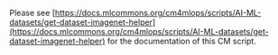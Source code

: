 Please see [https://docs.mlcommons.org/cm4mlops/scripts/AI-ML-datasets/get-dataset-imagenet-helper](https://docs.mlcommons.org/cm4mlops/scripts/AI-ML-datasets/get-dataset-imagenet-helper) for the documentation of this CM script.
